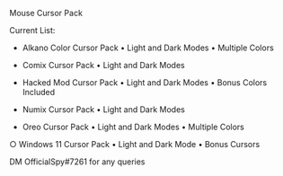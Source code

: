 Mouse Cursor Pack

Current List: 
- Alkano Color Cursor Pack
	 • Light and Dark Modes
	 • Multiple Colors

- Comix Cursor Pack
	 • Light and Dark Modes

- Hacked Mod Cursor Pack
	 • Light and Dark Modes
	 • Bonus Colors Included

- Numix Cursor Pack
	 • Light and Dark Modes

- Oreo Cursor Pack
	 • Light and Dark Modes
	 • Multiple Colors

 ○ Windows 11 Cursor Pack
	 • Light and Dark Mode
	 • Bonus Cursors

DM OfficialSpy#7261 for any queries